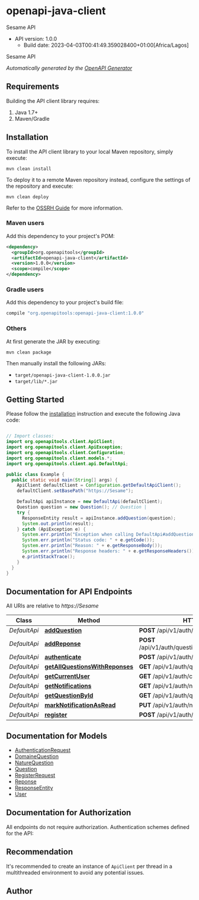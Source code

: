 # openapi-java-client

Sesame API
- API version: 1.0.0
  - Build date: 2023-04-03T00:41:49.359028400+01:00[Africa/Lagos]

Sesame API


*Automatically generated by the [OpenAPI Generator](https://openapi-generator.tech)*


## Requirements

Building the API client library requires:
1. Java 1.7+
2. Maven/Gradle

## Installation

To install the API client library to your local Maven repository, simply execute:

```shell
mvn clean install
```

To deploy it to a remote Maven repository instead, configure the settings of the repository and execute:

```shell
mvn clean deploy
```

Refer to the [OSSRH Guide](http://central.sonatype.org/pages/ossrh-guide.html) for more information.

### Maven users

Add this dependency to your project's POM:

```xml
<dependency>
  <groupId>org.openapitools</groupId>
  <artifactId>openapi-java-client</artifactId>
  <version>1.0.0</version>
  <scope>compile</scope>
</dependency>
```

### Gradle users

Add this dependency to your project's build file:

```groovy
compile "org.openapitools:openapi-java-client:1.0.0"
```

### Others

At first generate the JAR by executing:

```shell
mvn clean package
```

Then manually install the following JARs:

* `target/openapi-java-client-1.0.0.jar`
* `target/lib/*.jar`

## Getting Started

Please follow the [installation](#installation) instruction and execute the following Java code:

```java

// Import classes:
import org.openapitools.client.ApiClient;
import org.openapitools.client.ApiException;
import org.openapitools.client.Configuration;
import org.openapitools.client.models.*;
import org.openapitools.client.api.DefaultApi;

public class Example {
  public static void main(String[] args) {
    ApiClient defaultClient = Configuration.getDefaultApiClient();
    defaultClient.setBasePath("https://Sesame");

    DefaultApi apiInstance = new DefaultApi(defaultClient);
    Question question = new Question(); // Question | 
    try {
      ResponseEntity result = apiInstance.addQuestion(question);
      System.out.println(result);
    } catch (ApiException e) {
      System.err.println("Exception when calling DefaultApi#addQuestion");
      System.err.println("Status code: " + e.getCode());
      System.err.println("Reason: " + e.getResponseBody());
      System.err.println("Response headers: " + e.getResponseHeaders());
      e.printStackTrace();
    }
  }
}

```

## Documentation for API Endpoints

All URIs are relative to *https://Sesame*

Class | Method | HTTP request | Description
------------ | ------------- | ------------- | -------------
*DefaultApi* | [**addQuestion**](docs/DefaultApi.md#addQuestion) | **POST** /api/v1/auth/questions | POST api/v1/auth/questions
*DefaultApi* | [**addReponse**](docs/DefaultApi.md#addReponse) | **POST** /api/v1/auth/questions/{questionId}/reponses | POST api/v1/auth/questions/{questionId}/reponses
*DefaultApi* | [**authenticate**](docs/DefaultApi.md#authenticate) | **POST** /api/v1/auth/authenticate | POST api/v1/auth/authenticate
*DefaultApi* | [**getAllQuestionsWithReponses**](docs/DefaultApi.md#getAllQuestionsWithReponses) | **GET** /api/v1/auth/questions-with-reponses | GET api/v1/auth/questions-with-reponses
*DefaultApi* | [**getCurrentUser**](docs/DefaultApi.md#getCurrentUser) | **GET** /api/v1/auth/current-user | GET api/v1/auth/current-user
*DefaultApi* | [**getNotifications**](docs/DefaultApi.md#getNotifications) | **GET** /api/v1/auth/notifications | GET api/v1/auth/notifications
*DefaultApi* | [**getQuestionById**](docs/DefaultApi.md#getQuestionById) | **GET** /api/v1/auth/questions/{id} | GET api/v1/auth/questions/{id}
*DefaultApi* | [**markNotificationAsRead**](docs/DefaultApi.md#markNotificationAsRead) | **PUT** /api/v1/auth/notifications/{notificationId} | PUT api/v1/auth/notifications/{notificationId}
*DefaultApi* | [**register**](docs/DefaultApi.md#register) | **POST** /api/v1/auth/register | POST api/v1/auth/register


## Documentation for Models

 - [AuthenticationRequest](docs/AuthenticationRequest.md)
 - [DomaineQuestion](docs/DomaineQuestion.md)
 - [NatureQuestion](docs/NatureQuestion.md)
 - [Question](docs/Question.md)
 - [RegisterRequest](docs/RegisterRequest.md)
 - [Reponse](docs/Reponse.md)
 - [ResponseEntity](docs/ResponseEntity.md)
 - [User](docs/User.md)


## Documentation for Authorization

All endpoints do not require authorization.
Authentication schemes defined for the API:

## Recommendation

It's recommended to create an instance of `ApiClient` per thread in a multithreaded environment to avoid any potential issues.

## Author



